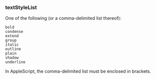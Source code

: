 ### textStyleList

One of the following (or a comma-delimited list thereof):

```
bold
condense
extend
group
italic
outline
plain
shadow
underline
```

In AppleScript, the comma-delimited list must be enclosed in brackets. 